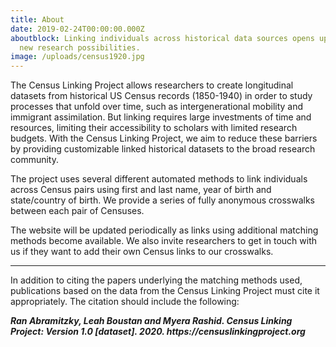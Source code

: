 ```yaml
---
title: About
date: 2019-02-24T00:00:00.000Z
aboutblock: Linking individuals across historical data sources opens up exciting
  new research possibilities.
image: /uploads/census1920.jpg
---
```

The Census Linking Project allows researchers to create longitudinal datasets from historical US Census records (1850-1940) in order to study processes that unfold over time, such as intergenerational mobility and immigrant assimilation. But linking requires large investments of time and resources, limiting their accessibility to scholars with limited research budgets. With the Census Linking Project, we aim to reduce these barriers by providing customizable linked historical datasets to the broad research community.

The project uses several different automated methods to link individuals across Census pairs using first and last name, year of birth and state/country of birth. We provide a series of fully anonymous crosswalks between each pair of Censuses.

The website will be updated periodically as links using additional matching methods become available. We also invite researchers to get in touch with us if they want to add their own Census links to our crosswalks.

<hr>

In addition to citing the papers underlying the matching methods used, publications based on the data from the Census Linking Project must cite it appropriately. The citation should include the following:

***<b>Ran Abramitzky, Leah Boustan and Myera Rashid. Census Linking Project: Version 1.0 \[dataset]. 2020.</b> <td><span><b><i>https</i></b></span><span><b><i>://</i></b></span><span><b><i>censuslinkingproject</i></b></span><span><b><i>.org</i></b></span></td>***